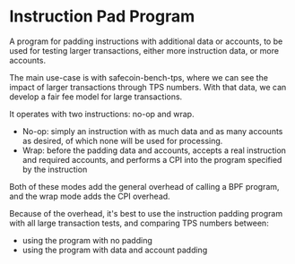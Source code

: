 # Instruction Pad Program

A program for padding instructions with additional data or accounts, to be used
for testing larger transactions, either more instruction data, or more accounts.

The main use-case is with safecoin-bench-tps, where we can see the impact of larger
transactions through TPS numbers. With that data, we can develop a fair fee model
for large transactions.

It operates with two instructions: no-op and wrap.

* No-op: simply an instruction with as much data and as many accounts as desired,
of which none will be used for processing.
* Wrap: before the padding data and accounts, accepts a real instruction and
required accounts, and performs a CPI into the program specified by the instruction

Both of these modes add the general overhead of calling a BPF program, and
the wrap mode adds the CPI overhead.

Because of the overhead, it's best to use the instruction padding program with
all large transaction tests, and comparing TPS numbers between:

* using the program with no padding
* using the program with data and account padding
